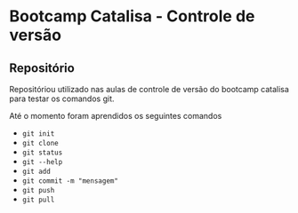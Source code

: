 # Bootcamp Catalisa - Controle de versão

## Repositório

Repositóriou utilizado nas aulas de controle de versão do bootcamp catalisa para testar os comandos git.

Até o momento foram aprendidos os seguintes comandos

- `git init`
- `git clone`
- `git status`
- `git --help`
- `git add`
- `git commit -m "mensagem"`
- `git push`
- `git pull`